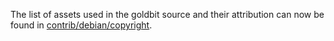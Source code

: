 The list of assets used in the goldbit source and their attribution can now be found in [contrib/debian/copyright](../contrib/debian/copyright).
